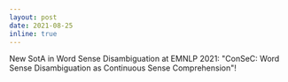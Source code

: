 ```yaml
---
layout: post
date: 2021-08-25
inline: true
---
```


New SotA in Word Sense Disambiguation at EMNLP 2021: "ConSeC: Word Sense Disambiguation as Continuous Sense Comprehension"!

